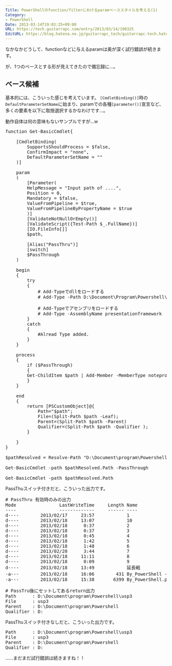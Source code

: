 ```yaml
---
Title: PowerShellのfunction/filterにおけるparamベーススタイルを考える(1)
Category:
- PowerShell
Date: 2013-03-14T19:03:25+09:00
URL: https://tech.guitarrapc.com/entry/2013/03/14/190325
EditURL: https://blog.hatena.ne.jp/guitarrapc_tech/guitarrapc-tech.hatenablog.com/atom/entry/11696248318757675538
---
```


なかなかどうして、functionなどに与えるparamは奥が深く試行錯誤が続きます。

が、1つのベースとする形が見えてきたので備忘録に…。



<h2>ベース候補</h2>

基本的には、こういった感じを考えています。
<code>[CmdletBinding()]</code>時の<code>DefaultParameterSetName</code>に始まり、paramでの各種<code>[parameter()]</code>宣言など、多くの要素を以下に取捨選択するかなわけです…。

動作自体は何の意味もないサンプルですが…w
<pre class="brush: powershell">
function Get-BasicCmdlet{

    [CmdletBinding(
        SupportsShouldProcess = $false,
        ConfirmImpact = &quot;none&quot;,
        DefaultParameterSetName = &quot;&quot;
    )]

    param
    (
        [Parameter(
        HelpMessage = &quot;Input path of ....&quot;,
        Position = 0,
        Mandatory = $false,
        ValueFromPipeline = $true,
        ValueFromPipelineByPropertyName = $true
        )]
        [ValidateNotNullOrEmpty()]
        [ValidateScript({Test-Path $_.FullName})]
        [IO.FileInfo[]]
        $path,

        [Alias(&quot;PassThru&quot;)]
        [switch]
        $PassThrough
    )

    begin
    {
        try
        {
            # Add-Typeでdllをロードする
            # Add-Type -Path D:\Document\Program\Powershell\Sound\SmallBasic1.0\SmallBasicLibrary.dll

            # Add-Typeでアセンブリをロードする
            # Add-Type -AssemblyName presentationframework
        }
        catch
        {
            #Alread Type added.
        }
    }

    process
    {
        if ($PassThrough)
        {
        Get-ChildItem $path | Add-Member -MemberType noteproperty -Name GetChildItem -Value $path -Force -PassThru
        }
    }

    end
    {
        return [PSCustomObject]@{
            Path=&quot;$path&quot;;
            File=(Split-Path $path -Leaf);
            Parent=(Split-Path $path -Parent)
            Qualifier=(Split-Path $path -Qualifier );
        }

    }
}

$pathResolved = Resolve-Path &quot;D:\Document\program\Powershell\usp3&quot;

Get-BasicCmdlet -path $pathResolved.Path -PassThrough

Get-BasicCmdlet -path $pathResolved.Path
</pre>

PassThuスイッチ付きだと、こういった出力です。
<pre class="brush: powershell">
# PassThru 有効時のみの出力
Mode                LastWriteTime     Length Name
----                -------------     ------ ----
d----        2013/02/17     23:57            1
d----        2013/02/18     13:07            10
d----        2013/02/18      0:37            2
d----        2013/02/18      0:37            3
d----        2013/02/18      0:45            4
d----        2013/02/18      1:42            5
d----        2013/02/18      1:48            6
d----        2013/02/20      3:44            7
d----        2013/02/18     11:11            8
d----        2013/02/18      0:09            9
d----        2013/02/18     13:49            延長戦
-a---        2013/02/18     16:06        431 By_PowerShell - コピー.ps1
-a---        2013/02/18     15:38       6399 By_PowerShell.ps1

# PassTru後にセットしてあるreturn出力
Path      : D:\Document\program\Powershell\usp3
File      : usp3
Parent    : D:\Document\program\Powershell
Qualifier : D:
</pre>

PassThuスイッチ付きなしだと、こういった出力です。
<pre class="brush: powershell">
Path      : D:\Document\program\Powershell\usp3
File      : usp3
Parent    : D:\Document\program\Powershell
Qualifier : D:
</pre>
……まだまだ試行錯誤は続きますね！！
